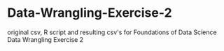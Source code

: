 # Data-Wrangling-Exercise-2
original csv, R script and resulting csv's for Foundations of Data Science Data Wrangling Exercise 2
